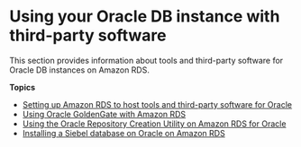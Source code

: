 # Using your Oracle DB instance with third\-party software<a name="Oracle.Resources"></a>

This section provides information about tools and third\-party software for Oracle DB instances on Amazon RDS\. 

**Topics**
+ [Setting up Amazon RDS to host tools and third\-party software for Oracle](Oracle.Resources.Shared.md)
+ [Using Oracle GoldenGate with Amazon RDS](Appendix.OracleGoldenGate.md)
+ [Using the Oracle Repository Creation Utility on Amazon RDS for Oracle](Oracle.Resources.RCU.md)
+ [Installing a Siebel database on Oracle on Amazon RDS](Oracle.Resources.Siebel.md)